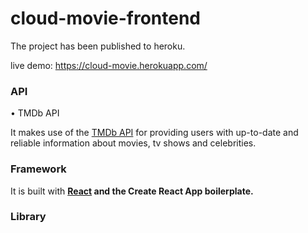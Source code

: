 # cloud-movie-frontend

The project has been published to heroku.

live demo: https://cloud-movie.herokuapp.com/

<h3>API</h3>

• TMDb API

It makes use of the <a href="https://developers.themoviedb.org/3/getting-started/introduction">TMDb API</a> for providing users with up-to-date and reliable information about movies, tv shows and celebrities. 

<h3>Framework</h3>

It is built with <a href="https://reactjs.org/"><b>React<b></a> and the <b>Create React App</b> boilerplate.

<h3>Library</h3>
